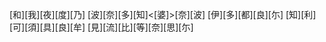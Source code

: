 [和][我][夜][度][乃] [波][奈][多][知]<[婆]>[奈][波] [伊][多][都][良][尓] [知][利][可][須][具][良][牟] [見][流][比][等][奈][思][尓]
